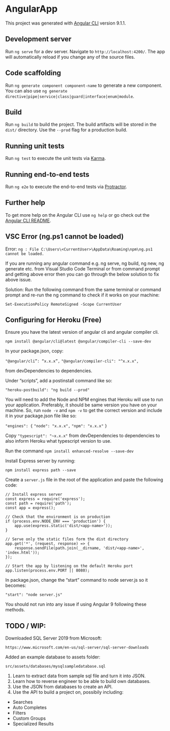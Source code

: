 # AngularApp

This project was generated with [Angular CLI](https://github.com/angular/angular-cli) version 9.1.1.

## Development server

Run `ng serve` for a dev server. Navigate to `http://localhost:4200/`. The app will automatically reload if you change any of the source files.

## Code scaffolding

Run `ng generate component component-name` to generate a new component. You can also use `ng generate directive|pipe|service|class|guard|interface|enum|module`.

## Build

Run `ng build` to build the project. The build artifacts will be stored in the `dist/` directory. Use the `--prod` flag for a production build.

## Running unit tests

Run `ng test` to execute the unit tests via [Karma](https://karma-runner.github.io).

## Running end-to-end tests

Run `ng e2e` to execute the end-to-end tests via [Protractor](http://www.protractortest.org/).

## Further help

To get more help on the Angular CLI use `ng help` or go check out the [Angular CLI README](https://github.com/angular/angular-cli/blob/master/README.md).

## VSC Error (ng.ps1 cannot be loaded)

Error: `ng : File C:\Users\<CurrentUser>\AppData\Roaming\npm\ng.ps1 cannot be loaded.`

If you are running any angular command e.g. ng serve, ng build, ng new, ng generate etc. from Visual Studio Code Terminal or from command prompt and getting above error then you can go through the below solution to fix above issue.

Solution: Run the following command from the same terminal or command prompt and re-run the ng command to check if it works on your machine:

`Set-ExecutionPolicy RemoteSigned -Scope CurrentUser`

## Configuring for Heroku (Free)

Ensure you have the latest version of angular cli and angular compiler cli.

`npm install @angular/cli@latest @angular/compiler-cli --save-dev`

In your package.json, copy:

`"@angular/cli”: “x.x.x”,`
`"@angular/compiler-cli": "^x.x.x",`

from devDependencies to dependencies.

Under “scripts”, add a postinstall command like so:

`"heroku-postbuild": "ng build --prod"`

You will need to add the Node and NPM engines that Heroku will use to run your application. Preferably, it should be same version you have on your machine. So, run `node -v` and `npm -v` to get the correct version and include it in your package.json file like so:

`"engines": {`
    `"node": "x.x.x",`
    `"npm": "x.x.x"`
`}`

Copy `"typescript": "~x.x.x"` from devDependencies to dependencies to also inform Heroku what typescript version to use.

Run the command `npm install enhanced-resolve --save-dev`

Install Express server by running:

`npm install express path --save`

Create a `server.js` file in the root of the application and paste the following code:

```
// Install express server
const express = require('express');
const path = require('path');
const app = express();

// Check that the environment is on production
if (process.env.NODE_ENV === 'production') {
	app.use(express.static('dist/<app-name>'));
}

// Serve only the static files form the dist directory
app.get('*', (request, response) => {
	response.sendFile(path.join(__dirname, 'dist/<app-name>', 'index.html'));
});

// Start the app by listening on the default Heroku port
app.listen(process.env.PORT || 8080);
```

In package.json, change the “start” command to node server.js so it becomes:

`"start": "node server.js"`

You should not run into any issue if using Angular 9 following these methods.

## TODO / WIP:

Downloaded SQL Server 2019 from Microsoft:

`https://www.microsoft.com/en-us/sql-server/sql-server-downloads`

Added an example database to assets folder:

`src/assets/databases/mysqlsampledatabase.sql`

1) Learn to extract data from sample sql file and turn it into JSON.
2) Learn how to reverse engineer to be able to build own databases.
3) Use the JSON from databases to create an API.
4) Use the API to build a project on, possibily including:

<ul>
    <li>Searches</li>
    <li>Auto Completes</li>
    <li>Filters</li>
    <li>Custom Groups</li>
    <li>Specialized Results</li>
</ul>